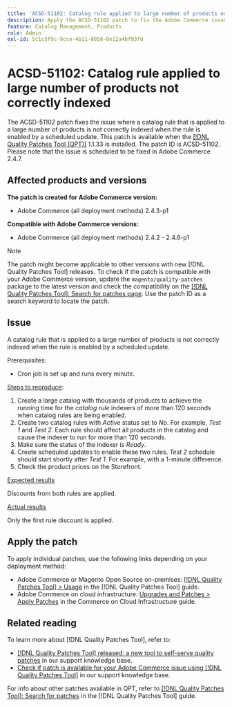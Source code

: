 ```yaml
---
title: 'ACSD-51102: Catalog rule applied to large number of products not correctly indexed'
description: Apply the ACSD-51102 patch to fix the Adobe Commerce issue where a catalog rule that is applied to a large number of products is not correctly indexed when the rule is enabled by a scheduled update.
feature: Catalog Management, Products
role: Admin
exl-id: 5c1c5f9c-9cce-4b11-8058-0e12a4bf93fd
---
```

# ACSD-51102: Catalog rule applied to large number of products not correctly indexed

The ACSD-51102 patch fixes the issue where a catalog rule that is applied to a large number of products is not correctly indexed when the rule is enabled by a scheduled update. This patch is available when the [[!DNL Quality Patches Tool (QPT)]](/help/announcements/adobe-commerce-announcements/magento-quality-patches-released-new-tool-to-self-serve-quality-patches.md) 1.1.33 is installed. The patch ID is ACSD-51102. Please note that the issue is scheduled to be fixed in Adobe Commerce 2.4.7.

## Affected products and versions

**The patch is created for Adobe Commerce version:**

* Adobe Commerce (all deployment methods) 2.4.3-p1

**Compatible with Adobe Commerce versions:**

* Adobe Commerce (all deployment methods) 2.4.2 - 2.4.6-p1

>[!NOTE]
>
>The patch might become applicable to other versions with new [!DNL Quality Patches Tool] releases. To check if the patch is compatible with your Adobe Commerce version, update the `magento/quality-patches` package to the latest version and check the compatibility on the [[!DNL Quality Patches Tool]: Search for patches page](https://experienceleague.adobe.com/tools/commerce-quality-patches/index.html). Use the patch ID as a search keyword to locate the patch.

## Issue

A catalog rule that is applied to a large number of products is not correctly indexed when the rule is enabled by a scheduled update.

Prerequisites:

* Cron job is set up and runs every minute.

<u>Steps to reproduce</u>:

1. Create a large catalog with thousands of products to achieve the running time for the *catalog rule* indexers of more than 120 seconds when catalog rules are being enabled.
2. Create two catalog rules with *Active* status set to *No*.  For example, *Test 1* and *Test 2*. Each rule should affect all products in the catalog and cause the indexer to run for more than 120 seconds.
3. Make sure the status of the indexer is *Ready*.
4. Create scheduled updates to enable these two rules. *Test 2* schedule should start shortly after *Test 1*. For example, with a 1-minute difference.
5. Check the product prices on the Storefront.

<u>Expected results</u>

Discounts from both rules are applied.

<u>Actual results</u>

Only the first rule discount is applied.

## Apply the patch

To apply individual patches, use the following links depending on your deployment method:

* Adobe Commerce or Magento Open Source on-premises: [[!DNL Quality Patches Tool] > Usage](<https://experienceleague.adobe.com/docs/commerce-operations/tools/quality-patches-tool/usage.html>) in the [!DNL Quality Patches Tool] guide.
* Adobe Commerce on cloud infrastructure: [Upgrades and Patches > Apply Patches](https://experienceleague.adobe.com/docs/commerce-cloud-service/user-guide/develop/upgrade/apply-patches.html) in the Commerce on Cloud Infrastructure guide.

## Related reading

To learn more about [!DNL Quality Patches Tool], refer to:

* [[!DNL Quality Patches Tool] released: a new tool to self-serve quality patches](/help/announcements/adobe-commerce-announcements/magento-quality-patches-released-new-tool-to-self-serve-quality-patches.md) in our support knowledge base.
* [Check if patch is available for your Adobe Commerce issue using [!DNL Quality Patches Tool]](/help/support-tools/patches-available-in-qpt-tool/check-patch-for-magento-issue-with-magento-quality-patches.md) in our support knowledge base.

For info about other patches available in QPT, refer to [[!DNL Quality Patches Tool]: Search for patches](<https://experienceleague.adobe.com/tools/commerce-quality-patches/index.html>) in the [!DNL Quality Patches Tool] guide.
